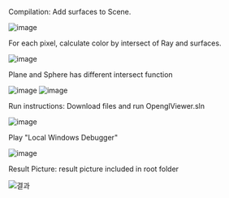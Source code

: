 Compilation:
Add surfaces to Scene.

![image](https://github.com/user-attachments/assets/8ba14937-7207-4ef0-a3ea-ba830bb97ddf)

For each pixel, calculate color by intersect of Ray and surfaces.

![image](https://github.com/user-attachments/assets/6a34bb74-01fb-4011-b162-cd3950f78090)

Plane and Sphere has different intersect function

![image](https://github.com/user-attachments/assets/91096df1-5239-4d71-92bc-40f9c9fdd66d)
![image](https://github.com/user-attachments/assets/cea33215-aa11-42b8-a149-65e2eab89c37)

Run instructions:
Download files and run OpenglViewer.sln

![image](https://github.com/user-attachments/assets/00a6fa01-53a9-4d9e-a088-0ffd1c6aa84d)

Play "Local Windows Debugger"

![image](https://github.com/user-attachments/assets/9a435ea5-9ba9-46e0-9fa5-d4852fcf01e6)

Result Picture:
result picture included in root folder

![결과](https://github.com/user-attachments/assets/6339dd79-7e4e-4ee1-a9fb-e9e08c1c6fe6)
